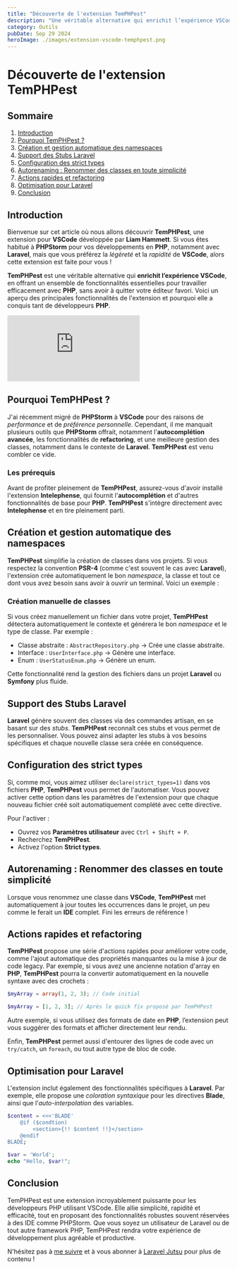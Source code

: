 ```yaml
---
title: "Découverte de l'extension TemPHPest"
description: "Une véritable alternative qui enrichit l’expérience VSCode pour PHP."
category: Outils
pubDate: Sep 29 2024
heroImage: ./images/extension-vscode-temphpest.png
---
```


# Découverte de l'extension TemPHPest

## Sommaire
1. [Introduction](#introduction)
2. [Pourquoi TemPHPest ?](#pourquoi)
3. [Création et gestion automatique des namespaces](#namespaces)
4. [Support des Stubs Laravel](#stubs)
5. [Configuration des strict types](#strict)
6. [Autorenaming : Renommer des classes en toute simplicité](#autorenaming)
7. [Actions rapides et refactoring](#refactoring)
8. [Optimisation pour Laravel](#laravel)
9. [Conclusion](#conclusion)

## Introduction <a name="introduction"></a>

Bienvenue sur cet article où nous allons découvrir **TemPHPest**, une extension pour **VSCode** développée par **Liam Hammett**. Si vous êtes habitué à **PHPStorm** pour vos développements en **PHP**, notamment avec **Laravel**, mais que vous préférez la *légèreté* et la *rapidité* de **VSCode**, alors cette extension est faite pour vous !

**TemPHPest** est une véritable alternative qui **enrichit l’expérience VSCode**, en offrant un ensemble de fonctionnalités essentielles pour travailler efficacement avec **PHP**, sans avoir à quitter votre éditeur favori. Voici un aperçu des principales fonctionnalités de l'extension et pourquoi elle a conquis tant de développeurs **PHP**.

<iframe class="w-full aspect-video" src="https://www.youtube.com/embed/RK9UjWwCfPc" loading="lazy" frameborder="0" allowfullscreen></iframe>

## Pourquoi TemPHPest ? <a name="pourquoi"></a>

J'ai récemment migré de **PHPStorm** à **VSCode** pour des raisons de *performance* et de *préférence personnelle*. Cependant, il me manquait plusieurs outils que **PHPStorm** offrait, notamment l'**autocomplétion avancée**, les fonctionnalités de **refactoring**, et une meilleure gestion des classes, notamment dans le contexte de **Laravel**. **TemPHPest** est venu combler ce vide.

### Les prérequis

Avant de profiter pleinement de **TemPHPest**, assurez-vous d'avoir installé l'extension **Intelephense**, qui fournit l'**autocomplétion** et d'autres fonctionnalités de base pour **PHP**. **TemPHPest** s'intègre directement avec **Intelephense** et en tire pleinement parti.

## Création et gestion automatique des namespaces <a name="namespaces"></a>

**TemPHPest** simplifie la création de classes dans vos projets. Si vous respectez la convention **PSR-4** (comme c'est souvent le cas avec **Laravel**), l'extension crée automatiquement le bon *namespace*, la classe et tout ce dont vous avez besoin sans avoir à ouvrir un terminal. Voici un exemple :

### Création manuelle de classes

Si vous créez manuellement un fichier dans votre projet, **TemPHPest** détectera automatiquement le contexte et générera le bon *namespace* et le type de classe. Par exemple :

- Classe abstraite : `AbstractRepository.php` → Crée une classe abstraite.
- Interface : `UserInterface.php` → Génère une interface.
- Enum : `UserStatusEnum.php` → Génère un enum.

Cette fonctionnalité rend la gestion des fichiers dans un projet **Laravel** ou **Symfony** plus fluide.

## Support des Stubs Laravel <a name="stubs"></a>

**Laravel** génère souvent des classes via des commandes artisan, en se basant sur des *stubs*. **TemPHPest** reconnaît ces stubs et vous permet de les personnaliser. Vous pouvez ainsi adapter les stubs à vos besoins spécifiques et chaque nouvelle classe sera créée en conséquence.

## Configuration des strict types <a name="strict"></a>

Si, comme moi, vous aimez utiliser `declare(strict_types=1)` dans vos fichiers **PHP**, **TemPHPest** vous permet de l'automatiser. Vous pouvez activer cette option dans les paramètres de l'extension pour que chaque nouveau fichier créé soit automatiquement complété avec cette directive.

Pour l'activer :

- Ouvrez vos **Paramètres utilisateur** avec `Ctrl + Shift + P`.
- Recherchez **TemPHPest**.
- Activez l'option **Strict types**.

## Autorenaming : Renommer des classes en toute simplicité <a name="autorenaming"></a>

Lorsque vous renommez une classe dans **VSCode**, **TemPHPest** met automatiquement à jour toutes les occurrences dans le projet, un peu comme le ferait un **IDE** complet. Fini les erreurs de référence !

## Actions rapides et refactoring <a name="refactoring"></a>

**TemPHPest** propose une série d'actions rapides pour améliorer votre code, comme l'ajout automatique des propriétés manquantes ou la mise à jour de code legacy. Par exemple, si vous avez une ancienne notation d'array en **PHP**, **TemPHPest** pourra la convertir automatiquement en la nouvelle syntaxe avec des crochets :

```php
$myArray = array(1, 2, 3); // Code initial

$myArray = [1, 2, 3]; // Après le quick fix proposé par TemPHPest
```

Autre exemple, si vous utilisez des formats de date en **PHP**, l’extension peut vous suggérer des formats et afficher directement leur rendu.

Enfin, **TemPHPest** permet aussi d'entourer des lignes de code avec un `try/catch`, un `foreach`, ou tout autre type de bloc de code.

## Optimisation pour Laravel <a name="laravel"></a>

L'extension inclut également des fonctionnalités spécifiques à **Laravel**. Par exemple, elle propose une *coloration syntaxique* pour les directives **Blade**, ainsi que l'*auto-interpolation* des variables.

```php
$content = <<<'BLADE'
    @if ($condtion)
        <section>{!! $content !!}</section>
    @endif
BLADE;
```

```php
$var = 'World';
echo "Hello, $var!";
```

## Conclusion <a name="conclusion"></a>

TemPHPest est une extension incroyablement puissante pour les développeurs PHP utilisant VSCode. Elle allie simplicité, rapidité et efficacité, tout en proposant des fonctionnalités robustes souvent réservées à des IDE comme PHPStorm. Que vous soyez un utilisateur de Laravel ou de tout autre framework PHP, TemPHPest rendra votre expérience de développement plus agréable et productive.

N'hésitez pas à [me suivre](https://twitter.com/LaravelJutsu) et à vous abonner à [Laravel Jutsu](https://www.youtube.com/@LaravelJutsu) pour plus de contenu !
